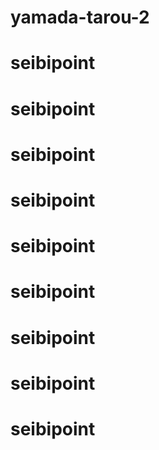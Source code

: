 # yamada-tarou-2
# seibipoint
# seibipoint
# seibipoint
# seibipoint
# seibipoint
# seibipoint
# seibipoint
# seibipoint
# seibipoint
